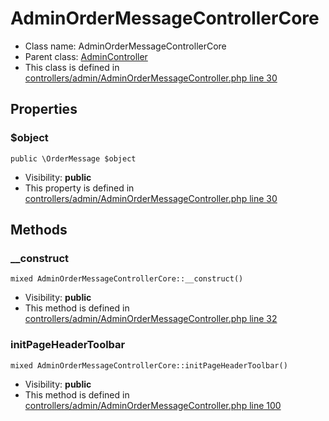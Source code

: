 AdminOrderMessageControllerCore
===============






* Class name: AdminOrderMessageControllerCore
* Parent class: [AdminController](AdminControllerCore)
* This class is defined in [controllers/admin/AdminOrderMessageController.php line 30](https://github.com/PrestaShop/PrestaShop/blob/1.6.1.1/controllers/admin/AdminOrderMessageController.php#L30)





Properties
----------


### $object

    public \OrderMessage $object





* Visibility: **public**
* This property is defined in [controllers/admin/AdminOrderMessageController.php line 30](https://github.com/PrestaShop/PrestaShop/blob/1.6.1.1/controllers/admin/AdminOrderMessageController.php#30)


Methods
-------


### __construct

    mixed AdminOrderMessageControllerCore::__construct()





* Visibility: **public**
* This method is defined in [controllers/admin/AdminOrderMessageController.php line 32](https://github.com/PrestaShop/PrestaShop/blob/1.6.1.1/controllers/admin/AdminOrderMessageController.php#32)




### initPageHeaderToolbar

    mixed AdminOrderMessageControllerCore::initPageHeaderToolbar()





* Visibility: **public**
* This method is defined in [controllers/admin/AdminOrderMessageController.php line 100](https://github.com/PrestaShop/PrestaShop/blob/1.6.1.1/controllers/admin/AdminOrderMessageController.php#100)



